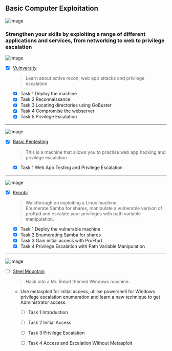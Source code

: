 ## Basic Computer Exploitation

![image](https://user-images.githubusercontent.com/51442719/172025563-62cc34d8-8296-4ab1-af67-4d54b8232410.png)
    
### Strengthen your skills by exploiting a range of different applications and services, from networking to web to privilege escalation

![image](https://user-images.githubusercontent.com/51442719/172150092-151ffcef-331b-4719-a3a1-1dec0c8e04c8.png)
- [x] [Vulnversity](https://tryhackme.com/room/vulnversity)
  > Learn about active recon, web app attacks and privilege escalation.
    - [x] Task 1  Deploy the machine
    - [x] Task 2  Reconnaissance
    - [x] Task 3  Locating directories using GoBuster
    - [x] Task 4  Compromise the webserver
    - [x] Task 5  Privilege Escalation
  
---

![image](https://user-images.githubusercontent.com/51442719/172150124-40026c9a-3c58-4592-bbe9-8a4a0aa0f969.png)
- [x] [Basic Pentesting](https://tryhackme.com/room/basicpentestingjt)
  > This is a machine that allows you to practise web app hacking and privilege escalation
    - [x] Task 1  Web App Testing and Privilege Escalation

---

![image](https://user-images.githubusercontent.com/51442719/172150170-b0b5a66f-b963-4f9f-a613-8d25d5cc970c.png)
- [x] [Kenobi](https://tryhackme.com/room/kenobi)
  > Walkthrough on exploiting a Linux machine. <br> Enumerate Samba for shares, manipulate a vulnerable version of proftpd and escalate your privileges with path variable manipulation.
    - [x] Task 1  Deploy the vulnerable machine
    - [x] Task 2  Enumerating Samba for shares
    - [x] Task 3  Gain initial access with ProFtpd
    - [x] Task 4  Privilege Escalation with Path Variable Manipulation
  
---

![image](https://user-images.githubusercontent.com/51442719/172150204-719202e2-dcf2-4cd2-869b-3b59252eddfc.png)
- [ ] [Steel Mountain](https://tryhackme.com/room/steelmountain)
  > Hack into a Mr. Robot themed Windows machine. 
  - Use metasploit for initial access, utilise powershell for Windows privilege escalation enumeration and learn a new technique to get Administrator access.
    - [ ] Task 1  Introduction
    - [ ] Task 2  Initial Access
    - [ ] Task 3  Privilege Escalation
    - [ ] Task 4  Access and Escalation Without Metasploit

